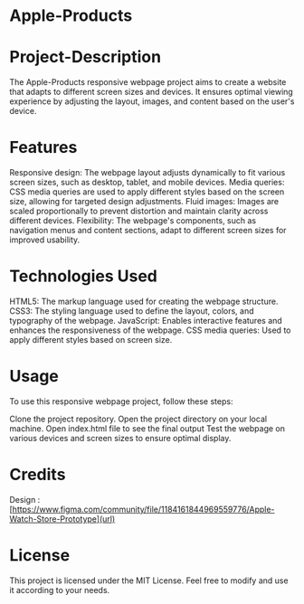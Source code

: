 # Apple-Products
# Project-Description
The Apple-Products responsive webpage project aims to create a website that adapts to different screen sizes and devices. It ensures optimal viewing experience by adjusting the layout, images, and content based on the user's device.

# Features
Responsive design: The webpage layout adjusts dynamically to fit various screen sizes, such as desktop, tablet, and mobile devices.
Media queries: CSS media queries are used to apply different styles based on the screen size, allowing for targeted design adjustments.
Fluid images: Images are scaled proportionally to prevent distortion and maintain clarity across different devices.
Flexibility: The webpage's components, such as navigation menus and content sections, adapt to different screen sizes for improved usability.

# Technologies Used
HTML5: The markup language used for creating the webpage structure.
CSS3: The styling language used to define the layout, colors, and typography of the webpage.
JavaScript: Enables interactive features and enhances the responsiveness of the webpage.
CSS media queries: Used to apply different styles based on screen size.

# Usage
To use this responsive webpage project, follow these steps:

Clone the project repository.
Open the project directory on your local machine.
Open index.html file to see the final output
Test the webpage on various devices and screen sizes to ensure optimal display.

# Credits
Design : [https://www.figma.com/community/file/1184161844969559776/Apple-Watch-Store-Prototype](url)

# License
This project is licensed under the MIT License. Feel free to modify and use it according to your needs.






